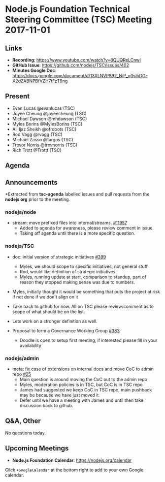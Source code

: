 # Node.js Foundation Technical Steering Committee (TSC) Meeting 2017-11-01

## Links

* **Recording**: https://www.youtube.com/watch?v=8QUQReLCnwI
* **GitHub Issue**: https://github.com/nodejs/TSC/issues/402
* **Minutes Google Doc**: https://docs.google.com/document/d/13XLNVP892_NiP_q3sibDG-X2dZABNPBfVZH7tFzT9ng

## Present
* Evan Lucas @evanlucas (TSC)
* Joyee Cheung @joyeecheung (TSC)
* Michael Dawson @mhdawson (TSC)
* Myles Borins @MylesBorins (TSC)
* Ali Ijaz Sheikh @ofrobots (TSC)
* Rod Vagg @rvagg (TSC)
* Michaël Zasso @targos (TSC)
* Trevor Norris @trevnorris (TSC)
* Rich Trott @Trottt (TSC)

## Agenda

## Announcements
 
*Extracted from **tsc-agenda** labelled issues and pull requests from the **nodejs org** prior to the meeting.

### nodejs/node

* stream: move prefixed files into internal/streams. [#11957](https://github.com/nodejs/node/pull/11957)
  * Added to agenda for awareness, please review comment in issue.
  * Taking off agenda until there is a more specific question.

### nodejs/TSC

* doc: initial version of strategic initiatives [#399](https://github.com/nodejs/TSC/pull/399)
  * Myles, we should scope to specific initiatives, not general stuff
  * Rod, would like definition of strategic initiatives
  * Myles, running update at start, comparison to standup, part of reason they stopped
    making sense was due to numbers.
 * Myles, initially thought it would be something that puts the project at risk if not done
   if we don't align on it
 * Take back to github for now.  All on TSC please review/comment as to scope of what should
   be on the list.
 * Lets work on a stronger definition as well.

* Proposal to form a Governance Working Group [#383](https://github.com/nodejs/TSC/issues/383)
  * Doodle is open to setup first meeting, if interested please fill in your availability

### nodejs/admin

* meta: fix case of extensions on internal docs and move CoC to admin repo [#25](https://github.com/nodejs/admin/pull/25)
  * Main question is around moving the CoC out to the admin repo
  * Myles, moderation policies is in TSC, but CoC is in TSC repo
  * James had suggested we keep CoC in TSC repo, main pushback may be
    because we have just moved it.
  * Defer until we have a meeting with James and until then take discussion back to 
    github.
 
## Q&A, Other

No questions today.

## Upcoming Meetings

* **Node.js Foundation Calendar**: https://nodejs.org/calendar

Click `+GoogleCalendar` at the bottom right to add to your own Google calendar.
